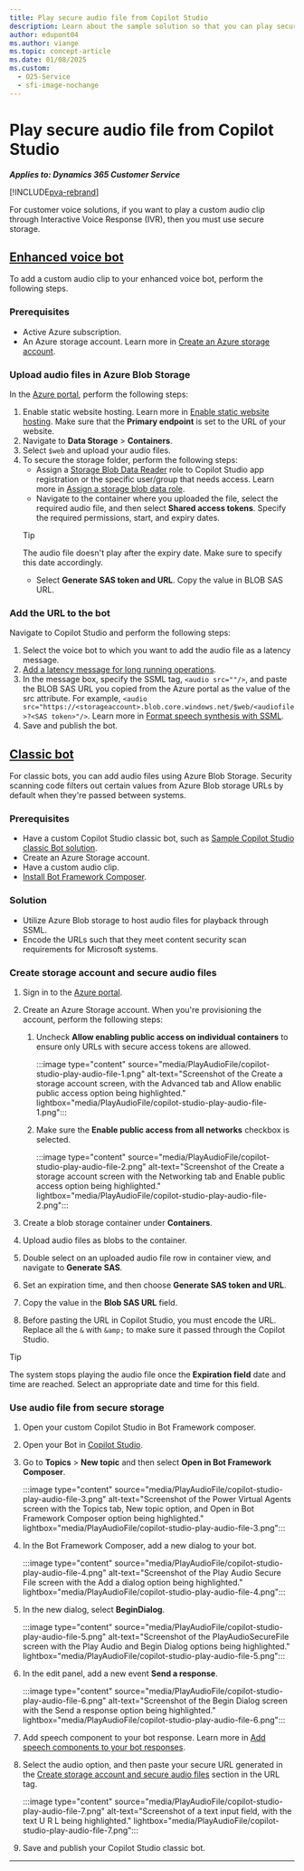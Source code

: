 ```yaml
---
title: Play secure audio file from Copilot Studio
description: Learn about the sample solution so that you can play secure audio files from Copilot Studio classic.
author: edupont04
ms.author: viange
ms.topic: concept-article
ms.date: 01/08/2025
ms.custom:
  - O25-Service
  - sfi-image-nochange
---
```


# Play secure audio file from Copilot Studio

***Applies to: Dynamics 365 Customer Service***

[!INCLUDE[pva-rebrand](../includes/pva-rebrand.md)]

For customer voice solutions, if you want to play a custom audio clip through Interactive Voice Response (IVR), then you must use secure storage.


## [Enhanced voice bot](#tab/enhancedvoicebot)

To add a custom audio clip to your enhanced voice bot, perform the following steps.
 ### Prerequisites

 - Active Azure subscription.
 - An Azure storage account. Learn more in [Create an Azure storage account](/azure/storage/common/storage-account-create).

 ### Upload audio files in Azure Blob Storage

  In the [Azure portal](https://portal.azure.com), perform the following steps:  

   1. Enable static website hosting. Learn more in [Enable static website hosting](/azure/storage/blobs/storage-blob-static-website-how-to?tabs=azure-portal). Make sure that the **Primary endpoint** is set to the URL of your website.
   1. Navigate to **Data Storage** > **Containers**.
   1. Select `$web` and upload your audio files. 
   1. To secure the storage folder, perform the following steps:
       -  Assign a [Storage Blob Data Reader](/azure/role-based-access-control/built-in-roles/storage#storage-blob-data-reader) role to Copilot Studio app registration or the specific user/group that needs access. Learn more in [Assign a storage blob data role](/azure/storage/blobs/storage-auth-abac-portal#step-3-assign-a-storage-blob-data-role).
       - Navigate to the container where you uploaded the file, select the required audio file, and then select **Shared access tokens**. Specify the required permissions, start, and expiry dates.
        > [!TIP]
        > The audio file doesn't play after the expiry date. Make sure to specify this date accordingly.
       - Select **Generate SAS token and URL**. Copy the value in BLOB SAS URL.
  
  ### Add the URL to the bot

  Navigate to Copilot Studio and perform the following steps:

   1. Select the voice bot to which you want to add the audio file as a latency message.
   1. [Add a latency message for long running operations](/microsoft-copilot-studio/voice-configuration#add-a-latency-message-for-long-running-operations).
   1. In the message box, specify the SSML tag, `<audio src=""/>`, and paste the BLOB SAS URL you copied from the Azure portal as the value of the src attribute. For example, `<audio src="https://<storageaccount>.blob.core.windows.net/$web/<audiofile>?<SAS token>"/>`. Learn more in [Format speech synthesis with SSML](/microsoft-copilot-studio/voice-configuration#format-speech-synthesis-with-ssml).
   1. Save and publish the bot.
   
## [Classic bot](#tab/classicbot)


 For classic bots, you can add audio files using Azure Blob Storage. Security scanning code filters out certain values from Azure Blob storage URLs by default when they're passed between systems.

 ### Prerequisites
  - Have a custom Copilot Studio classic bot, such as [Sample Copilot Studio classic Bot solution](https://github.com/microsoft/Dynamics-365-FastTrack-Implementation-Assets/tree/master/Customer%20Service/ComponentLibrary/PVA/PlayAudioFile/sampleartifacts/PlaySecureAudioFilefromPVA_1_0_0_1.zip).
  - Create an Azure Storage account.
  - Have a custom audio clip.
  - [Install Bot Framework Composer](/composer/install-composer?tabs=windows).

 ### Solution

 - Utilize Azure Blob storage to host audio files for playback through SSML.
 - Encode the URLs such that they meet content security scan requirements for Microsoft systems.

 ### Create storage account and secure audio files

 1. Sign in to the [Azure portal](https://azure.microsoft.com/free/).

 2. Create an Azure Storage account. When you're provisioning the account, perform the following steps:
   
    1. Uncheck **Allow enabling public access on individual containers**  to ensure only URLs with secure access tokens are allowed.

       :::image type="content" source="media/PlayAudioFile/copilot-studio-play-audio-file-1.png" alt-text="Screenshot of the Create a storage account screen, with the Advanced tab and Allow enablic public access option being highlighted." lightbox="media/PlayAudioFile/copilot-studio-play-audio-file-1.png":::

    2. Make sure the **Enable public access from all networks** checkbox is selected.

       :::image type="content" source="media/PlayAudioFile/copilot-studio-play-audio-file-2.png" alt-text="Screenshot of the Create a storage account screen with the Networking tab and Enable public access option being highlighted." lightbox="media/PlayAudioFile/copilot-studio-play-audio-file-2.png":::

 4. Create a blob storage container under **Containers**.

 5. Upload audio files as blobs to the container.

 6. Double select on an uploaded audio file row in container view, and navigate to **Generate SAS**.

 7. Set an expiration time, and then choose **Generate SAS token and URL**.

 8. Copy the value in the **Blob SAS URL** field.

 9. Before pasting the URL in Copilot Studio, you must encode the URL. Replace all the `&` with `&amp;` to make sure it passed through the Copilot Studio.

  > [!TIP]
  > The system stops playing the audio file once the **Expiration field** date and time are reached. Select an appropriate date and time for this field.

 ### Use audio file from secure storage

 1. Open your custom Copilot Studio in Bot Framework composer.

 2. Open your Bot in [Copilot Studio](https://copilotstudio.microsoft.com/).

 3. Go to **Topics** > **New topic** and then select  **Open in Bot Framework Composer**.

     :::image type="content" source="media/PlayAudioFile/copilot-studio-play-audio-file-3.png" alt-text="Screenshot of the Power Virtual Agents screen with the Topics tab, New topic option, and Open in Bot Framework Composer option being highlighted." lightbox="media/PlayAudioFile/copilot-studio-play-audio-file-3.png":::

 4. In the Bot Framework Composer, add a new dialog to your bot.

    :::image type="content" source="media/PlayAudioFile/copilot-studio-play-audio-file-4.png" alt-text="Screenshot of the Play Audio Secure File screen with the Add a dialog option being highlighted." lightbox="media/PlayAudioFile/copilot-studio-play-audio-file-4.png":::

 5. In the new dialog, select **BeginDialog**.

    :::image type="content" source="media/PlayAudioFile/copilot-studio-play-audio-file-5.png" alt-text="Screenshot of the PlayAudioSecureFile screen with the Play Audio and Begin Dialog options being highlighted." lightbox="media/PlayAudioFile/copilot-studio-play-audio-file-5.png":::

 6. In the edit panel, add a new event **Send a response**.

    :::image type="content" source="media/PlayAudioFile/copilot-studio-play-audio-file-6.png" alt-text="Screenshot of the Begin Dialog screen with the Send a response option being highlighted." lightbox="media/PlayAudioFile/copilot-studio-play-audio-file-6.png":::

 7. Add speech component to your bot response. Learn more in [Add speech components to your bot responses](/composer/concept-speech?tabs=v2x#add-speech-components-to-your-bot-responses).

 8. Select the audio option, and then paste your secure URL generated in the [Create storage account and secure audio files](#create-storage-account-and-secure-audio-files) section in the URL tag.

    :::image type="content" source="media/PlayAudioFile/copilot-studio-play-audio-file-7.png" alt-text="Screenshot of a text input field, with the text U R L being highlighted." lightbox="media/PlayAudioFile/copilot-studio-play-audio-file-7.png":::

 9. Save and publish your Copilot Studio classic bot.

---
